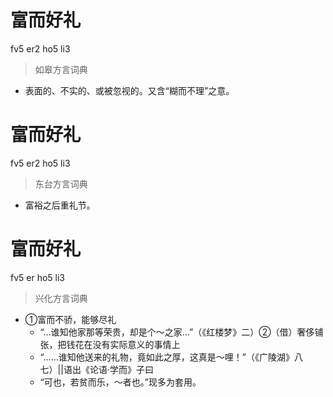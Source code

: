 # 富而好礼
fv5 er2 ho5 li3
> 如皋方言词典
- 表面的、不实的、或被忽视的。又含“糊而不理”之意。

# 富而好礼
fv5 er2 ho5 li3
> 东台方言词典
- 富裕之后重礼节。

# 富而好礼
fv5 er ho5 li3
> 兴化方言词典
- ①富而不骄，能够尽礼
  - “…谁知他家那等荣贵，却是个～之家…”（《红楼梦》二）②（借）奢侈铺张，把钱花在没有实际意义的事情上
  - “……谁知他送来的礼物，竟如此之厚，这真是～哩！”（《广陵湖》八七）||语出《论语·学而》子曰
  - “可也，若贫而乐，～者也。”现多为套用。

